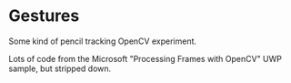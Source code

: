 # Gestures
Some kind of pencil tracking OpenCV experiment.

Lots of code from the Microsoft "Processing Frames with OpenCV" UWP sample, but stripped down.
